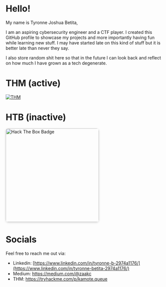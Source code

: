 # Hello!

My name is Tyronne Joshua Betita, 

I am an aspiring cybersecurity engineer and a CTF player. I created this GitHub profile to showcase my projects and more importantly having fun while learning new stuff. I may have started late on this kind of stuff but it is better late than never they say.

I also store random shit here so that in the future I can look back and reflect on how much I have grown as a tech degenerate.

# THM (active)
[![THM](https://tryhackme-badges.s3.amazonaws.com/kamote.queue.png)](https://tryhackme.com/p/kamote.queue)

# HTB (inactive)
<a href="https://app.hackthebox.com/profile/133546" target="_blank">
  <img src="https://www.hackthebox.com/badge/image/133546" alt="Hack The Box Badge" style="width:300px; box-shadow: 0 2px 6px rgba(0,0,0,0.15); border-radius: 8px; display:block; margin-left:0;">
</a>

# Socials
Feel free to reach me out via:

* Linkedin:  [https://www.linkedin.com/in/tyronne-b-2974a1176/](https://www.linkedin.com/in/tyronne-betita-2974a1176/)
* Medium:    https://medium.com/@zaakc
* THM:       https://tryhackme.com/p/kamote.queue

